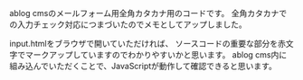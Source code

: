 ablog cmsのメールフォーム用全角カタカナ用のコードです。
全角カタカナでの入力チェック対応につまづいたのでメモとしてアップしました。

input.htmlをブラウザで開いていただければ、
ソースコードの重要な部分を赤文字でマークアップしていますのでわかりやすいかと思います。
ablog cms内に組み込んでいただくことで、JavaScriptが動作して確認できると思います。
